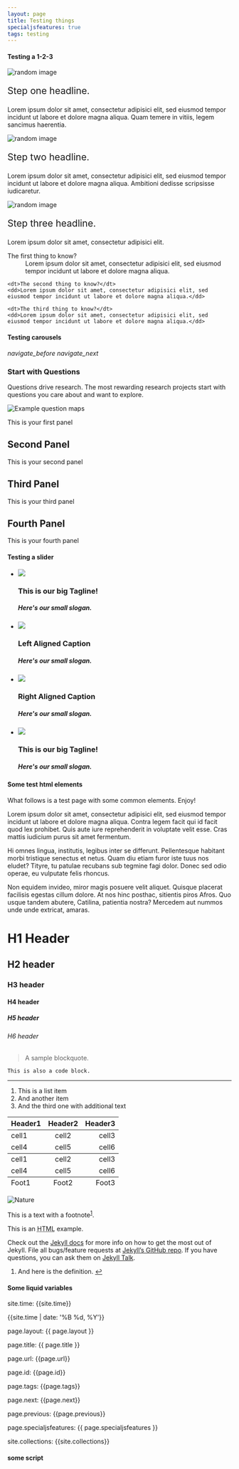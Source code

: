 ```yaml
---
layout: page
title: Testing things
specialjsfeatures: true
tags: testing
---
```

#### Testing a 1-2-3

<div class="row">
  <div class="col s4">
       <img class="responsive-img materialboxed" src="http://lorempixel.com/500/500/nature/8" alt="random image" data-caption="Caption here.">
       <p style="font-size: 1.5em;">Step one headline.</p>
       <p>Lorem ipsum dolor sit amet, consectetur adipisici elit, sed eiusmod tempor incidunt ut labore et dolore magna aliqua. Quam temere in vitiis, legem sancimus haerentia.</p>
    </div>
    <div class="col s4">
        <img class="responsive-img materialboxed" src="http://lorempixel.com/500/500/nature/10" alt="random image" data-caption="Caption here.">
       <p style="font-size: 1.5em;">Step two headline.</p>
       <p>Lorem ipsum dolor sit amet, consectetur adipisici elit, sed eiusmod tempor incidunt ut labore et dolore magna aliqua. Ambitioni dedisse scripsisse iudicaretur.</p>
    </div>
    <div class="col s4">
        <img class="responsive-img materialboxed" src="http://lorempixel.com/500/500/nature/3" alt="random image" data-caption="Caption here.">
       <p style="font-size: 1.5em;">Step three headline.</p>
       <p>Lorem ipsum dolor sit amet, consectetur adipisici elit.</p>
    </div>
</div>


<dl class="faq">
    <dt>The first thing to know?</dt>
    <dd>Lorem ipsum dolor sit amet, consectetur adipisici elit, sed eiusmod tempor incidunt ut labore et dolore magna aliqua.</dd>

    <dt>The second thing to know?</dt>
    <dd>Lorem ipsum dolor sit amet, consectetur adipisici elit, sed eiusmod tempor incidunt ut labore et dolore magna aliqua.</dd>

    <dt>The third thing to know?</dt>
    <dd>Lorem ipsum dolor sit amet, consectetur adipisici elit, sed eiusmod tempor incidunt ut labore et dolore magna aliqua.</dd>
</dl>

#### Testing carousels

<div class="carousel carousel-slider left" data-indicators="true">
    <div class="carousel-fixed-item center">
      <a class="btn waves-effect white grey-text darken-text-2 prevButton"><i class="material-icons">navigate_before</i></a>
      <a class="btn waves-effect white grey-text darken-text-2 nextButton"><i class="material-icons">navigate_next</i></a>
    </div>
    <div class="carousel-item blue lighten-1 white-text" href="#one!">
      <h3>Start with Questions</h3>
    <p class="intro"><span class="dropcap">Q</span>uestions drive research. The most rewarding research projects start with questions you care about and want to explore.</p> <img class="responsive-img materialboxed" src="https://dmcwo.github.io/research-tips/assets/img/content/question-map-examples.jpg" alt="Example question maps" data-caption="Example question maps">
      <p class="white-text">This is your first panel</p>
    </div>
    <div class="carousel-item amber white-text" href="#two!">
      <h2>Second Panel</h2>
      <p class="white-text">This is your second panel</p>
    </div>
    <div class="carousel-item green white-text" href="#three!">
      <h2>Third Panel</h2>
      <p class="white-text">This is your third panel</p>
    </div>
    <div class="carousel-item blue white-text" href="#four!">
      <h2>Fourth Panel</h2>
      <p class="white-text">This is your fourth panel</p>
    </div>
</div>


#### Testing a slider

  <div class="slider">
    <ul class="slides">
      <li>
        <img src="http://lorempixel.com/580/250/nature/1"> <!-- random image -->
        <div class="caption center-align">
          <h3>This is our big Tagline!</h3>
          <h5 class="light grey-text text-lighten-3">Here's our small slogan.</h5>
        </div>
      </li>
      <li>
        <img src="http://lorempixel.com/580/250/nature/2"> <!-- random image -->
        <div class="caption left-align">
          <h3>Left Aligned Caption</h3>
          <h5 class="light grey-text text-lighten-3">Here's our small slogan.</h5>
        </div>
      </li>
      <li>
        <img src="http://lorempixel.com/580/250/nature/3"> <!-- random image -->
        <div class="caption right-align">
          <h3>Right Aligned Caption</h3>
          <h5 class="light grey-text text-lighten-3">Here's our small slogan.</h5>
        </div>
      </li>
      <li>
        <img src="http://lorempixel.com/580/250/nature/4"> <!-- random image -->
        <div class="caption center-align">
          <h3>This is our big Tagline!</h3>
          <h5 class="light grey-text text-lighten-3">Here's our small slogan.</h5>
        </div>
      </li>
    </ul>
  </div>

#### Some test html elements

<p>What follows is a test page with some common elements. Enjoy!</p>

<p>Lorem ipsum dolor sit amet, consectetur adipisici elit, sed eiusmod tempor incidunt ut labore et dolore magna aliqua. Contra legem facit qui id facit quod lex prohibet. Quis aute iure reprehenderit in voluptate velit esse. Cras mattis iudicium purus sit amet fermentum.</p>

<p>Hi omnes lingua, institutis, legibus inter se differunt. Pellentesque habitant morbi tristique senectus et netus. Quam diu etiam furor iste tuus nos eludet? Tityre, tu patulae recubans sub tegmine fagi dolor. Donec sed odio operae, eu vulputate felis rhoncus.</p>

<p>Non equidem invideo, miror magis posuere velit aliquet. Quisque placerat facilisis egestas cillum dolore. At nos hinc posthac, sitientis piros Afros. Quo usque tandem abutere, Catilina, patientia nostra? Mercedem aut nummos unde unde extricat, amaras.</p>

<h1>H1 Header</h1>

<h2>H2 header</h2>

<h3>H3 header</h3>

<h4>H4 header</h4>

<h5>H5 header</h5>

<h6>H6 header</h6>

<blockquote>
  <p>A sample blockquote.</p>
</blockquote>

<div class="highlighter-rouge"><pre class="highlight"><code>This is also a code block.
</code></pre>
</div>

<hr />

<ol>
  <li>This is a list item</li>
  <li>And another item</li>
  <li>And the third one
with additional text</li>
</ol>

<table>
  <thead>
    <tr>
      <th style="text-align: left">Header1</th>
      <th style="text-align: center">Header2</th>
      <th style="text-align: right">Header3</th>
    </tr>
  </thead>
  <tbody>
    <tr>
      <td style="text-align: left">cell1</td>
      <td style="text-align: center">cell2</td>
      <td style="text-align: right">cell3</td>
    </tr>
    <tr>
      <td style="text-align: left">cell4</td>
      <td style="text-align: center">cell5</td>
      <td style="text-align: right">cell6</td>
    </tr>
  </tbody>
  <tbody>
    <tr>
      <td style="text-align: left">cell1</td>
      <td style="text-align: center">cell2</td>
      <td style="text-align: right">cell3</td>
    </tr>
    <tr>
      <td style="text-align: left">cell4</td>
      <td style="text-align: center">cell5</td>
      <td style="text-align: right">cell6</td>
    </tr>
  </tbody>
  <tfoot>
    <tr>
      <td style="text-align: left">Foot1</td>
      <td style="text-align: center">Foot2</td>
      <td style="text-align: right">Foot3</td>
    </tr>
  </tfoot>
</table>

<p><img src="http://lorempixel.com/580/250/nature/2" alt="Nature" /></p>

<p>This is a text with a footnote<sup id="fnref:1"><a href="#fn:1" class="footnote">1</a></sup>.</p>

<p>This is an <abbr title="Hyper Text Markup Language">HTML</abbr> example.</p>

<p>Check out the <a href="http://jekyllrb.com/docs/home">Jekyll docs</a> for more info on how to get the most out of Jekyll. File all bugs/feature requests at <a href="https://github.com/jekyll/jekyll">Jekyll’s GitHub repo</a>. If you have questions, you can ask them on <a href="https://talk.jekyllrb.com/">Jekyll Talk</a>.</p>

<div class="footnotes">
  <ol>
    <li id="fn:1">
      <p>And here is the definition. <a href="#fnref:1" class="reversefootnote">&#8617;</a></p>
    </li>
  </ol>
</div>

#### Some liquid variables

site.time: {{site.time}}

{{site.time | date: '%B %d, %Y'}}

page.layout: {{ page.layout }}

page.title: {{ page.title }}

page.url: {{page.url}}

page.id: {{page.id}}

page.tags: {{page.tags}}

page.next: {{page.next}}

page.previous: {{page.previous}}

page.specialjsfeatures: {{ page.specialjsfeatures }}

site.collections: {{site.collections}}

#### some script

<script type="text/javascript">
// Next slide
$('.carousel').carousel('next');
$('.carousel').carousel('next', 3); // Move next n times.
// Previous slide
$('.carousel').carousel('prev');
$('.carousel').carousel('prev', 4); // Move prev n times.
// Set to nth slide
$('.carousel').carousel('set', 4);
</script>

